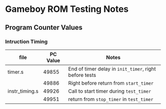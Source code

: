 # Gameboy ROM Testing Notes

## Program Counter Values

### Intruction Timing

| file           | PC Value  | Notes                                                    |
|----------------|-----------|----------------------------------------------------------|
| timer.s        | 49855     | End of timer delay in `init_timer`, right before tests   |
|                | 49886     | Right before return from `start_timer`                   |
| instr_timing.s | 49926     | Call to start timer during `test_timer`                  |
|                | 49951     | return from `stop_timer` in `test_timer`                 |
